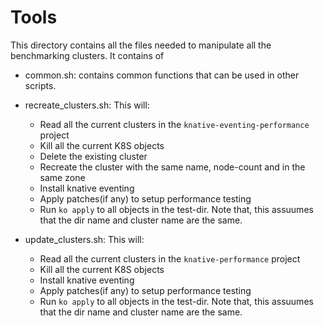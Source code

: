 # Tools

This directory contains all the files needed to manipulate all the benchmarking
clusters. It contains of

- common.sh: contains common functions that can be used in other scripts.

- recreate_clusters.sh: This will:

  - Read all the current clusters in the `knative-eventing-performance` project
  - Kill all the current K8S objects
  - Delete the existing cluster
  - Recreate the cluster with the same name, node-count and in the same zone
  - Install knative eventing
  - Apply patches(if any) to setup performance testing
  - Run `ko apply` to all objects in the test-dir. Note that, this assuumes that
    the dir name and cluster name are the same.

- update_clusters.sh: This will:

  - Read all the current clusters in the `knative-performance` project
  - Kill all the current K8S objects
  - Install knative eventing
  - Apply patches(if any) to setup performance testing
  - Run `ko apply` to all objects in the test-dir. Note that, this assuumes that
    the dir name and cluster name are the same.
